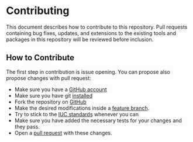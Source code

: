 # Contributing

This document describes how to contribute to this repository. Pull
requests containing bug fixes, updates, and extensions to the existing
tools and packages in this repository will be reviewed before
inclusion.

## How to Contribute

The first step in contribution is issue opening. You can propose also propose
changes with pull request:

* Make sure you have a [GitHub account](https://github.com/signup/free)
* Make sure you have git [installed](https://help.github.com/articles/set-up-git)
* Fork the repository on [GitHub](https://github.com/bgruening/galaxytools/fork)
* Make the desired modifications inside a [feature branch](https://github.com/Kunena/Kunena-Forum/wiki/Create-a-new-branch-with-git-and-manage-branches).
* Try to stick to the [IUC standards](http://galaxy-iuc-standards.readthedocs.org/en/latest/) whenever you can
* Make sure you have added the necessary tests for your changes and they pass.
* Open a [pull request](https://help.github.com/articles/using-pull-requests)
  with these changes.
